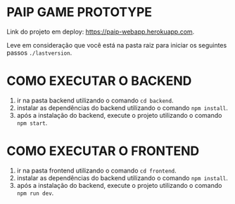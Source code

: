# PAIP GAME PROTOTYPE
Link do projeto em deploy: <https://paip-webapp.herokuapp.com>.

Leve em consideração que você está na pasta raiz para iniciar os seguintes passos `./lastversion`.
# COMO EXECUTAR O BACKEND

1. ir na pasta backend utilizando o comando `cd backend`.
2. instalar as dependências do backend utilizando o comando `npm install`.
3. após a instalação do backend, execute o projeto utilizando o comando `npm start`.

# COMO EXECUTAR O FRONTEND

1. ir na pasta frontend utilizando o comando `cd frontend`.
2. instalar as dependências do backend utilizando o comando `npm install`.
3. após a instalação do backend, execute o projeto utilizando o comando `npm run dev`.

